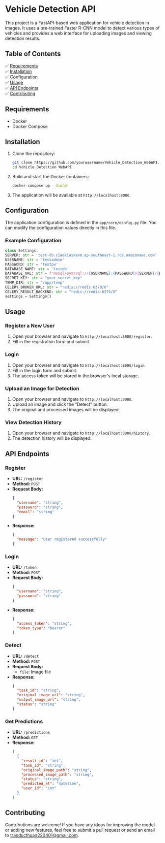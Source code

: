 # Vehicle Detection API

This project is a FastAPI-based web application for vehicle detection in images. It uses a pre-trained Faster R-CNN model to detect various types of vehicles and provides a web interface for uploading images and viewing detection results.

## Table of Contents

✅ [Requirements](#Requirements)  
✅ [Installation](#Installation)  
✅ [Configuration](#Configuration)  
✅ [Usage](#Usage)  
✅ [API Endpoints](#API-Endpoints)  
✅ [Contributing](#Contributing)  

## Requirements

- Docker
- Docker Compose

## Installation

1. Clone the repository:

    ```bash
    git clone https://github.com/yourusername/Vehicle_Detection_WebAPI.git
    cd Vehicle_Detection_WebAPI
    ```

2. Build and start the Docker containers:

    ```bash
    docker-compose up --build
    ```

3. The application will be available at `http://localhost:8000`.

## Configuration

The application configuration is defined in the `app/core/config.py` file. You can modify the configuration values directly in this file.

### Example Configuration
```python
class Settings:
SERVER: str = 'test-db.c1aekiaskevm.ap-southeast-1.rds.amazonaws.com'
USERNAME: str = 'testadmin'
PASSWORD: str = 'testpw'
DATABASE_NAME: str = 'testdb'
DATABASE_URL: str = f"mssql+pymssql://{USERNAME}:{PASSWORD}@{SERVER}/{DATABASE_NAME}"
SECRET_KEY: str = "your_secret_key"
TEMP_DIR: str = "/app/temp"
CELERY_BROKER_URL: str = "redis://redis:6379/0"
CELERY_RESULT_BACKEND: str = "redis://redis:6379/0"
settings = Settings()
```

## Usage

### Register a New User

1. Open your browser and navigate to `http://localhost:8000/register`.
2. Fill in the registration form and submit.

### Login

1. Open your browser and navigate to `http://localhost:8000/login`.
2. Fill in the login form and submit.
3. The access token will be stored in the browser's local storage.

### Upload an Image for Detection

1. Open your browser and navigate to `http://localhost:8000`.
2. Upload an image and click the "Detect" button.
3. The original and processed images will be displayed.

### View Detection History

1. Open your browser and navigate to `http://localhost:8000/history`.
2. The detection history will be displayed.

## API Endpoints

### Register

- **URL:** `/register`
- **Method:** `POST`
- **Request Body:**
  ```json
  {
    "username": "string",
    "password": "string",
    "email": "string"
  }
  ```
- **Response:**
  ```json
  {
    "message": "User registered successfully"
  }
  ```

### Login

- **URL:** `/token`
- **Method:** `POST`
- **Request Body:**
  ```json
  {
    "username": "string",
    "password": "string"
  }
  ```
- **Response:**
  ```json
  {
    "access_token": "string",
    "token_type": "bearer"
  }
  ```

### Detect

- **URL:** `/detect`
- **Method:** `POST`
- **Request Body:**
  - `file`: Image file
- **Response:**
  ```json
  {
    "task_id": "string",
    "original_image_url": "string",
    "output_image_url": "string",
    "status": "string"
  }
  ```

### Get Predictions

- **URL:** `/predictions`
- **Method:** `GET`
- **Response:**
  ```json
  [
    {
      "result_id": "int",
      "task_id": "string",
      "original_image_path": "string",
      "processed_image_path": "string",
      "status": "string",
      "predicted_at": "datetime",
      "user_id": "int"
    }
  ]
  ```

## Contributing
Contributions are welcome! If you have any ideas for improving the model or adding new features, feel free to submit a pull request or send an email to [tranducthuan220401@gmail.com](mailto:tranducthuan220401@gmail.com).
